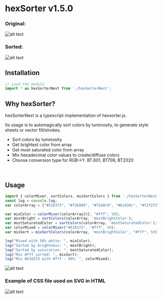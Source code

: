 # hexSorter v1.5.0

### Original:
![alt text](https://raw.githubusercontent.com/dagthomas/hexSorter/master/images/unsorted_hexSorter.png "Unsorted Color Array")

### Sorted:
![alt text](https://raw.githubusercontent.com/dagthomas/hexSorter/master/images/sorted_hexSorter.png "Sorted Color Array")

## Installation


```js
// Load the module.
import * as hexSorterNext from './hexSorterNext';
```

## Why hexSorter?

hexSorterNext is a typescript implementation of hexsorter.js.<br>

Its usage is to automagically sort colors by luminosity, to generate style<br>
sheets or vector fill/strokes.<br>

 * Sort colors by luminosity
 * Get brightest color from array
 * Get most saturated color from array
 * Mix hexadecimal color values to create/diffuse colors
 * Choose conversion type for RGB->Y. BT.601, BT709, BT2020
 <br>

## Usage

```js
import { colorMixer, sortColors, mixSortColors } from './hexSorterNext';
const log = console.log;
var colorArray = ["#516373", "#f2b999", "#f2e8c9", "#6c838c", "#f2f2f2"];

var mixColor = colorMixer(colorArray[0], "#fff", 50);
var mostBright = sortColors(colorArray, 'mostBrightColor');
var mostSaturatedColor = sortColors(colorArray, 'mostSaturatedColor');
var colorMixed = colorMixer("#516373", "#fff", 50);
var mixSort = mixSortColors(colorArray, 'mostBrightColor', "#fff", 50);

log("Mixed with 50% white: ", mixColor);
log("Sorted by brightness: ", mostBright);
log("Sorted by saturation: ", mostSaturatedColor);
log("Mix #fff sorted: ", mixSort);
log("Mix #516373 with #fff - 50%: ", colorMixed);

```


![alt text](https://raw.githubusercontent.com/dagthomas/hexSorter/master/images/output_hexSorter.png "Sorted Color Array")

### Example of CSS file used on SVG in HTML
![alt text](https://raw.githubusercontent.com/dagthomas/hexSorter/master/images/example_hexSorter.png "Example of palette applied to SVG")

